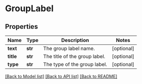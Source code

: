 # GroupLabel

## Properties
Name | Type | Description | Notes
------------ | ------------- | ------------- | -------------
**text** | **str** | The group label name. | [optional] 
**title** | **str** | The title of the group label. | [optional] 
**type** | **str** | The type of the group label. | [optional] 

[[Back to Model list]](../README.md#documentation-for-models) [[Back to API list]](../README.md#documentation-for-api-endpoints) [[Back to README]](../README.md)

